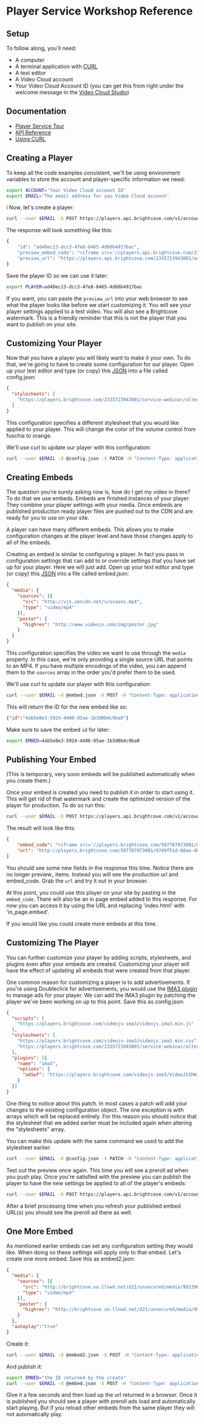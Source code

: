 # Player Service Workshop Reference

## Setup
To follow along, you'll need:

 * A computer
 * A terminal application with [CURL](http://curl.haxx.se)
 * A text editor
 * A Video Cloud account
 * Your Video Cloud Account ID (you can get this from right under the welcome message in the [Video Cloud Studio](https://videocloud.brightcove.com/))

## Documentation
 * [Player Service Tour](http://docs.brightcove.com/en/video-cloud/players/guides/playertour.html)
 * [API Reference](http://docs.brightcove.com/en/video-cloud/player-management-api/reference/versions/v1/index.html)
 * [Using CURL](http://curl.haxx.se/docs/manpage.html)

## Creating a Player
To keep all the code examples consistent, we'll be using environment variables to store the account and player-specific information we need:

```sh
export ACCOUNT='Your Video Cloud account ID'
export EMAIL='The email address for you Video Cloud account'
```
i
Now, let's create a player:

```sh
curl --user $EMAIL -X POST https://players.api.brightcove.com/v1/accounts/$ACCOUNT/players | python -mjson.tool
```

The response will look something like this:

```sh
{
    "id": "ad40ec13-dcc3-47e8-8465-4d60b4917bac",
    "preview_embed_code": "<iframe src='//players.api.brightcove.com/2335723943001/ad40ec13-dcc3-47e8-8465-4d60b4917bac/preview/index.html' allowfullscreen webkitallowfullscreen mozallowfullscreen></iframe>",
    "preview_url": "https://players.api.brightcove.com/2335723943001/ad40ec13-dcc3-47e8-8465-4d60b4917bac/preview/index.html"
}
```

Save the player ID so we can use it later:

```sh
export PLAYER=ad40ec13-dcc3-47e8-8465-4d60b4917bac
```

If you want, you can paste the `preview_url` into your web browser to see what the player looks like before we start customizing it.  You will see your player settings applied to a test video.  You will also see a Brightcove watermark.  This is a friendly reminder that this is not the player that you want to publish on your site.

## Customizing Your Player

Now that you have a player you will likely want to make it your own.  To do that, we're going to have to create some configuration for our player. Open up your text editor and type (or copy) this [JSON](http://www.json.org/) into a file called config.json:

```json
{
  "stylesheets": [
    "https://players.brightcove.com/2335723943001/service-webinar/alternate.css"
  ]
}
```

This configuration specifies a different stylesheet that you would like applied to your player.  This will change the color of the volume control from fuschia to orange.

We'll use curl to update our player with this configuration:

```sh
curl --user $EMAIL -d @config.json -X PATCH -H "Content-Type: application/json" https://players.api.brightcove.com/v1/accounts/$ACCOUNT/players/$PLAYER/configuration | python -mjson.tool
```

## Creating Embeds

The question you're surely asking now is, how do I get my video in there? To do that we use embeds.  Embeds are finished instances of your player.  They combine your player settings with your media.  Once embeds are published production ready player files are pushed out to the CDN and are ready for you to use on your site.

A player can have many different embeds.  This allows you to make configuration changes at the player level and have those changes apply to all of the embeds.

Creating an embed is similar to configuring a player. In fact you pass in configuration settings that can add to or override settings that you have set up for your player.  Here we will just add.  Open up your text editor and type (or copy) this [JSON](http://www.json.org/) into a file called embed.json:

```json
{
  "media": {
    "sources": [{
      "src": "http://vjs.zencdn.net/v/oceans.mp4",
      "type": "video/mp4"
    }],
    "poster": {
      "highres": "http://www.videojs.com/img/poster.jpg"
    }
  }
}
```

This configuration specifies the video we want to use through the `media` property. In this case, we're only providing a single source URL that points to an MP4. If you have multiple encodings of the video, you can append them to the `sources` array in the order you'd prefer them to be used.

We'll use curl to update our player with this configuration:

```sh
curl --user $EMAIL -d @embed.json -X POST -H "Content-Type: application/json" https://players.api.brightcove.com/v1/accounts/$ACCOUNT/players/$PLAYER/embeds | python -mjson.tool
```

This will return the ID for the new embed like so:

```json
{"id":"4ab5e8e3-5924-4496-95ae-1b3d0b4c9ba0"}
```

Make sure to save the embed `id` for later:

```sh
export EMBED=4ab5e8e3-5924-4496-95ae-1b3d0b4c9ba0
```

## Publishing Your Embed
(This is temporary, very soon embeds will be published automatically when you create them.)

Once your embed is created you need to publish it in order to start using it.  This will get rid of that watermark and create the optimized version of the player for production.  To do so run this:

```sh
curl --user $EMAIL -X POST https://players.api.brightcove.com/v1/accounts/$ACCOUNT/players/$PLAYER/embeds/$EMBED/publish | python -mjson.tool
```

The result will look like this:

```json
{
    "embed_code": "<iframe src='//players.brightcove.com/507787973001/07d9f51d-60ae-4b7f-99c2-f81edcc65b95_4ab5e8e3-5924-4496-95ae-1b3d0b4c9ba0/index.html' allowfullscreen webkitallowfullscreen mozallowfullscreen></iframe>",
    "url": "http://players.brightcove.com/507787973001/07d9f51d-60ae-4b7f-99c2-f81edcc65b95_4ab5e8e3-5924-4496-95ae-1b3d0b4c9ba0/index.html"
}
```

You should see some new fields in the response this time.  Notice there are no longer preview_ items.  Instead you will see the production url and embed_code.  Grab the `url` and try it out in your browser. 

At this point, you could use this player on your site by pasting in the `embed_code`.  There will also be an in page embed added to this response.  For now you can access it by using the URL and replacing 'index.html' with 'in_page.embed'.

If you would like you could create more embeds at this time.

## Customizing The Player
You can further customize your player by adding scripts, stylesheets, and plugins even after your embeds are created. Customizing your player will have the effect of updating all embeds that were created from that player.  

One common reason for customizing a player is to add advertisements. If you're using Doubleclick for advertisements, you would use the [IMA3 plugin](http://docs.brightcove.com/en/video-cloud/players/plugins/ima-plugin.html) to manage ads for your player. We can add the IMA3 plugin by patching the player we've been working on up to this point. Save this as config.json:

```json
{
  "scripts": [
    "https://players.brightcove.com/videojs-ima3/videojs.ima3.min.js"
  ],
  "stylesheets": [
    "https://players.brightcove.com/videojs-ima3/videojs.ima3.min.css",
    "https://players.brightcove.com/2335723943001/service-webinar/alternate.css"
  ],
  "plugins": [{
    "name": "ima3",
    "options": {
      "adSwf": "https://players.brightcove.com/videojs-ima3/VideoJSIMA3.swf"
    }
  }]
}
```

One thing to notice about this patch.  In most cases a patch will add your changes to the existing configuration object.  The one exception is with arrays which will be replaced entirely.  For this reason you should notice that the stylesheet that we added earlier must be included again when altering the "stylesheets" array.

You can make this update with the same command we used to add the stylesheet earlier:

```sh
curl --user $EMAIL -d @config.json -X PATCH -H "Content-Type: application/json" https://players.api.brightcove.com/v1/accounts/$ACCOUNT/players/$PLAYER/configuration | python -mjson.tool
```

Test out the preview once again.  This time you will see a preroll ad when you push play.  Once you're satisfied with the preview you can publish the player to have the new settings be applied to all of the player's embeds:

```sh
curl --user $EMAIL -X POST https://players.api.brightcove.com/v1/accounts/$ACCOUNT/players/$PLAYER/publish | python -mjson.tool
```

After a brief processing time when you refresh your published embed URL(s) you should see the preroll ad there as well.


## One More Embed

As mentioned earlier embeds can set any configuration setting they would like.  When doing so these settings will apply only to that embed.  Let's create one more embed.  Save this as embed2.json:

```json
{
  "media": {
    "sources": [{
      "src": "http://brightcove.vo.llnwd.net/d21/unsecured/media/992396400/201402/1658/992396400_3228032452001_BigBuckBunny-320x180.mp4",
      "type": "video/mp4"
    }],
    "poster": {
      "highres": "http://brightcove.vo.llnwd.net/d21/unsecured/media/992396400/201402/2998/992396400_3228021111001_video-still-for-video-3227873033001.jpg"
    }
  },
  "autoplay":"true"
}
```

Create it:

```sh
curl --user $EMAIL -d @embed2.json -X POST -H "Content-Type: application/json" https://players.api.brightcove.com/v1/accounts/$ACCOUNT/players/$PLAYER/embeds | python -mjson.tool
```

And publish it:

```sh
export EMBED="the ID returned by the create"
curl --user $EMAIL -d @embed.json -X POST -H "Content-Type: application/json" https://players.api.brightcove.com/v1/accounts/$ACCOUNT/players/$PLAYER/embeds/$EMBED/publish | python -mjson.tool
```

Give it a few seconds and then load up the url returned in a browser.  Once it is published you should see a player with preroll ads load and automatically start playing.  But if you reload other embeds from the same player they will not automatically play.
